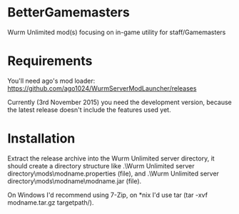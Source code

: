 # BetterGamemasters
Wurm Unlimited mod(s) focusing on in-game utility for staff/Gamemasters

# Requirements
You'll need ago's mod loader: https://github.com/ago1024/WurmServerModLauncher/releases

Currently (3rd November 2015) you need the development version, because the latest release doesn't include the features used yet.

# Installation
Extract the release archive into the Wurm Unlimited server directory, it should create a directory structure like .\Wurm Unlimited server directory\mods\modname.properties (file), and .\Wurm Unlimited server directory\mods\modname\modname.jar (file).

On Windows I'd recommend using 7-Zip, on *nix I'd use tar (tar -xvf modname.tar.gz targetpath/).
